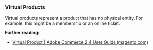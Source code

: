 ### Virtual Products

Virtual products represent a product that has no physical entity. For example, this might be a membership or an online ticket.

**Further reading:**
* [Virtual Product | Adobe Commerce 2.4 User Guide (magento.com)](https://docs.magento.com/user-guide/catalog/product-create-virtual.html)
